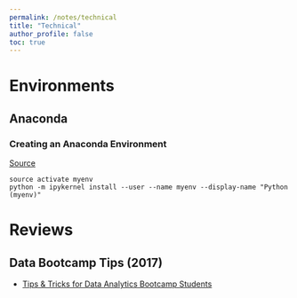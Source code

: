 ```yaml
---
permalink: /notes/technical
title: "Technical"
author_profile: false 
toc: true
---
```


# Environments

## Anaconda

### Creating an Anaconda Environment
[Source](https://stackoverflow.com/questions/39604271/conda-environments-not-showing-up-in-jupyter-notebook)
```
source activate myenv
python -m ipykernel install --user --name myenv --display-name "Python (myenv)"
```

# Reviews 

## Data Bootcamp Tips (2017)
* [Tips & Tricks for Data Analytics Bootcamp Students](https://github.com/CloudChaoszero/DataMentor-Tips4Students-Library")